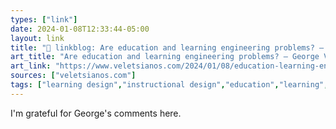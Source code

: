 ```yaml
---
types: ["link"]
date: 2024-01-08T12:33:44-05:00
layout: link
title: "🔗 linkblog: Are education and learning engineering problems? – George Veletsianos, PhD'"
art_title: "Are education and learning engineering problems? – George Veletsianos, PhD"
art_link: "https://www.veletsianos.com/2024/01/08/education-learning-engineering-problem/?utm_source=rss&utm_medium=rss&utm_campaign=education-learning-engineering-problem"
sources: ["veletsianos.com"]
tags: ["learning design","instructional design","education","learning","Audrey Watters","engineering","George Veletsianos"]
---
```

I'm grateful for George's comments here.
